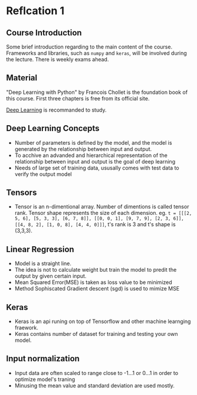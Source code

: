 # Reflcation 1

## Course Introduction

Some brief introduction regarding to the main content of the course. Frameworks and libraries, such as `numpy` and `keras`, will be involved during the lecture. There is weekly exams ahead. 

## Material

"Deep Learning with Python" by Francois Chollet is the foundation book of this course. First three chapters is free from its official site.

[Deep Learning]("http://www.deeplearningbook.org") is recommanded to study.

## Deep Learning Concepts

- Number of parameters is defined by the model, and the model is generated by the relationship between input and output.
- To acchive an advanded and hierarchical representation of the relationship between input and output is the goal of deep learning
- Needs of large set of training data, ususally comes with test data to verify the output model

## Tensors

- Tensor is an n-dimentional array. Number of dimentions is called tensor rank. Tensor shape represents the size of each dimension.
eg. `t = [[[2, 5, 6], [5, 3, 3], [6, 7, 8]], [[0, 0, 1], [9, 7, 9], [2, 3, 6]], [[4, 8, 2], [1, 0, 8], [4, 4, 0]]]`, t's rank is 3 and t's shape is (3,3,3).

## Linear Regression

- Model is a straight line.
- The idea is not to calculate weight but train the model to predit the output by given certain input.
- Mean Squared Error(MSE) is taken as loss value to be minimized
- Method Sophiscated Gradient descent (sgd) is used to mimize MSE 

## Keras

- Keras is an api runing on top of Tensorflow and other machine learnging fraework.
- Keras contains number of dataset for training and testing your own model.

## Input normalization

- Input data are often scaled to range close to -1...1 or 0...1 in order to optimize model's traning 
- Minusing the mean value and standard deviation are used mostly. 